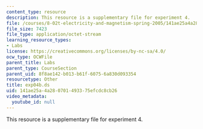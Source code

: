 ```yaml
---
content_type: resource
description: This resource is a supplementary file for experiment 4.
file: /courses/8-02t-electricity-and-magnetism-spring-2005/141ae25a4a280701493375efcdc8cb26_exp04b.ds
file_size: 7423
file_type: application/octet-stream
learning_resource_types:
- Labs
license: https://creativecommons.org/licenses/by-nc-sa/4.0/
ocw_type: OCWFile
parent_title: Labs
parent_type: CourseSection
parent_uid: 8f8ae142-b013-b61f-6075-6a830d093354
resourcetype: Other
title: exp04b.ds
uid: 141ae25a-4a28-0701-4933-75efcdc8cb26
video_metadata:
  youtube_id: null
---
```

This resource is a supplementary file for experiment 4.